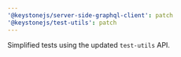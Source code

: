 ```yaml
---
'@keystonejs/server-side-graphql-client': patch
'@keystonejs/test-utils': patch
---
```


Simplified tests using the updated `test-utils` API.

